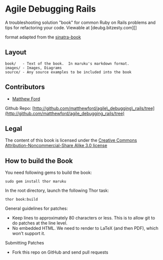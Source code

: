 Agile Debugging Rails
=====================

A troubleshooting solution "book" for common Ruby on Rails problems 
and tips for refactoring your code. Viewable at [deubg.bitzesty.com][]

format adapted from the [sinatra-book][]

Layout
------

    book/   - Text of the book.  In maruku's markdown format.
    images/ - Images, Diagrams
    source/ - Any source examples to be included into the book

Contributors
------------
* [Matthew Ford](http://bitzesty.com)

Github Repo:
[http://github.com/matthewford/agile\_debugging\_rails/tree](http://github.com/matthewford/agile_debugging_rails/tree)

Legal
-----

The content of this book is licensed under the [Creative Commons Attribution-Noncommercial-Share Alike 3.0 license][]

[debug.bitzesty.com]:http://debug.bitzesty.com
[sinatra-book]:http://github.com/sinatra/sinatra-book/tree
[Creative Commons Attribution-Noncommercial-Share Alike 3.0 license]: http://creativecommons.org/licenses/by-nc-sa/3.0/us/

How to build the Book
---------------------

You need following gems to build the book:

    sudo gem install thor maruku

In the root directory, launch the following Thor task:

    thor book:build
        
General guidelines for patches:

* Keep lines to approximately 80 characters or less.  This is to allow git to do patches at the line level.
* No embedded HTML.  We need to render to LaTeX (and then PDF), which won't support it.


Submitting Patches

* Fork this repo on GitHub and send pull requests
